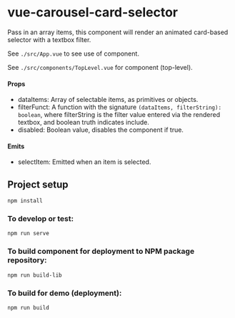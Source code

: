 # vue-carousel-card-selector
Pass in an array items, this component will render an animated card-based selector with a textbox filter.

See `./src/App.vue` to see use of component.

See `./src/components/TopLevel.vue` for component (top-level).

#### Props
- dataItems: Array of selectable items, as primitives or objects.
- filterFunct: A function with the signature `(dataItems, filterString): boolean`, where filterString is the filter value entered via the rendered textbox, and boolean truth indicates include.
- disabled: Boolean value, disables the component if true.

#### Emits
- selectItem: Emitted when an item is selected.

## Project setup
```
npm install
```

### To develop or test:
```
npm run serve
```

### To build component for deployment to NPM package repository:

```
npm run build-lib
```

### To build for demo (deployment):
```
npm run build
```

